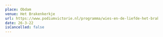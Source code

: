 ```yaml
---
place: Obdam
venue: Het Brakenkerkje
url: https://www.podiumvictorie.nl/programma/wies-en-de-liefde-het-brakenkerkje-obdam
date: 26-3-22
isCancelled: false
---
```


